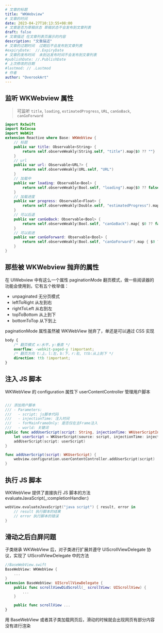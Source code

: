 ```yaml
---
# 文章的标题
title: "WKWebview"
# 文章的时间
date: 2023-04-27T10:13:55+08:00
# 文章是否为草稿状态 草稿状态不会发布到文章列表
draft: false
# 文章描述 在文章列表页展示的内容
description: "文章描述"
# 文章的过期时间  过期后不会发布到文章列表
#expiryDate:  //.ExpiryDate
# 文章的发布时间  未到达发布时间不会发布到文章列表
#publishDate: //.PublishDate
# 上次修改的日期
#lastmod: // .Lastmod
# 作者
author: "OverookArt"
---
```


## 监听 WKWebview 属性  

> 可监听 `title`, `loading`, `estimatedProgress`, `URL`, `canGoBack`, `canGoForward`  

``` Swift
import RxSwift
import RxCocoa
import WebKit
extension Reactive where Base: WKWebView {
    // 标题
    public var title: Observable<String> {
        return self.observeWeakly(String.self, "title").map{$0 ?? ""}
    }
    // url
    public var url: Observable<URL?> {
        return self.observeWeakly(URL.self, "URL")
    }
    // 加载中
    public var loading: Observable<Bool> {
        return self.observeWeakly(Bool.self, "loading").map{$0 ?? false}
    }
    // 加载进度   
    public var progress: Observable<Float> {
        return self.observeWeakly(Double.self, "estimatedProgress").map { Float($0 ?? 0.0) }
    }
    // 可以后退       
    public var canGoBack: Observable<Bool> {
        return self.observeWeakly(Bool.self, "canGoBack").map{ $0 ?? false}
    }
    // 可以前进    
    public var canGoForward: Observable<Bool> {
        return self.observeWeakly(Bool.self, "canGoForward").map { $0 ?? false }
    }
}

```  

## 那些被 WKWebview 抛弃的属性  

在 UIWebview 中有这么一个属性 paginationMode 翻页模式，做一些阅读器的功能会使用到，它有五个枚举值：

* unpaginated 无分页模式
* leftToRight 从左到右
* rightToLeft 从右到左
* topToBottom 从上到下
* bottomToTop 从下到上
  
paginationMode 属性虽然被 WKWebView 抛弃了，单还是可以通过 CSS 实现

``` css
body {
    /* 翻页模式 x:水平，y:垂直 */
    overflow: -webkit-paged-y !important;
    /* 翻页方向 t:上，l:左，b:下，r:右, ttb:从上到下 */
    direction: ttb !important;
}
```

## 注入 JS 脚本  

WKWebView 的 configuration 属性下 userContentController 管理用户脚本  

``` Swift

/// 添加用户脚本
/// - Parameters:
///   - script: js脚本代码
///   - injectionTime: 注入时间
///   - forMainFrameOnly: 是否仅在主Frame注入
///   - world: 关键词
public func addUserScript(script: String, injectionTime: WKUserScriptInjectionTime, forMainFrameOnly: Bool, world: String? = nil) {
    let userScript = WKUserScript(source: script, injectionTime: injectionTime, forMainFrameOnly: forMainFrameOnly)
    addUserScript(script: userScript)
}

func addUserScript(script: WKUserScript) {
    webview.configuration.userContentController.addUserScript(script)
}

```

## 执行 JS 脚本  

WKWebView 提供了直接执行 JS 脚本的方法 evaluateJavaScript(_:completionHandler:)

``` Swift
webView.evaluateJavaScript("java script") { result, error in
    // result 执行脚本的结果
    // error 执行脚本的错误       
}
```

## 滑动之后白屏问题  

子类继承 WKWebView 后，对子类进行扩展并遵守 UIScrollViewDelegate 协议，实现了 UIScrollViewDelegate 中的方法  

``` Swift
//BaseWebView.swift
BaseWebView: WKWebView {
    ...
}
extension BaseWebView: UIScrollViewDelegate {
    public func scrollViewDidScroll(_ scrollView: UIScrollView) {
        ...
    }

    public func scrollView ...
}
```

用 BaseWebView 或者其子类加载网页后，滑动的时候就会出现网页有部分内容没有进行渲染  